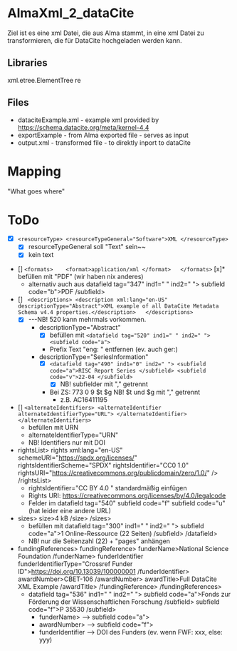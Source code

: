 # AlmaXml_2_dataCite

Ziel ist es eine xml Datei, die aus Alma stammt, in eine xml Datei zu transformieren, die für DataCite hochgeladen werden kann.

## Libraries
xml.etree.ElementTree
re

## Files
* dataciteExample.xml - example xml provided by https://schema.datacite.org/meta/kernel-4.4
* exportExample - from Alma exported file - serves as input
* output.xml - transformed file - to direktly inport to dataCite

# Mapping
"What goes where"

# ToDo

* [x] ``<resourceType> <resourceTypeGeneral="Software">XML </resourceType>``
    * [x] resourceTypeGeneral soll "Text" sein~~
    * [x] kein text
* [] ``<formats>    <format>application/xml </format>   </formats>``
    [x]* befüllen mit "PDF" (wir haben nix anderes)
    * alternativ auch aus datafield tag="347" ind1=" " ind2=" "> subfield code="b">PDF /subfield>
* [] `` <descriptions> <description xml:lang="en-US" descriptionType="Abstract">XML example of all DataCite Metadata Schema v4.4 properties.</description>   </descriptions>``
    * [x] ---NB! 520 kann mehrmals vorkommen.
        * descriptionType="Abstract"
            * [x] befüllen mit ``<datafield tag="520" ind1=" " ind2=" "> <subfield code="a">``
            * Prefix Text "eng: " entfernen (ev. auch ger:)
        * descriptionType="SeriesInformation"
            * [x] `` <datafield tag="490" ind1="0" ind2=" "> <subfield code="a">RISC Report Series </subfield> <subfield code="v">22-04 </subfield> ``
                * [x] NB! subfielder mit "," getrennt
            * Bei ZS: 773 0 9 $t $g NB! $t und $g mit "," getrennt
                * z.B. AC16411195
* [] `` <alternateIdentifiers> <alternateIdentifier alternateIdentifierType="URL"> </alternateIdentifier>  </alternateIdentifiers> ``
    * befüllen mit URN
    * alternateIdentifierType="URN"
    * NB! Identifiers nur mit DOI
* rightsList> rights xml:lang="en-US" schemeURI="https://spdx.org/licenses/" rightsIdentifierScheme="SPDX" rightsIdentifier="CC0 1.0" rightsURI="https://creativecommons.org/publicdomain/zero/1.0/" /> /rightsList>
    * rightsIdentifier="CC BY 4.0 " standardmäßig einfügen
    * Rights URI: https://creativecommons.org/licenses/by/4.0/legalcode
    * Felder im datafield tag="540" subfield code="f" subfield code="u" (hat leider eine andere URL)
* sizes> size>4 kB /size> /sizes>
    * befüllen mit datafield tag="300" ind1=" " ind2=" "> subfield code="a">1 Online-Ressource (22 Seiten) /subfield> /datafield>
    * NB! nur die Seitenzahl (22) + "pages" anhängen
* fundingReferences> fundingReference>
      funderName>National Science Foundation /funderName>
      funderIdentifier funderIdentifierType="Crossref Funder ID">https://doi.org/10.13039/100000001 /funderIdentifier>
      awardNumber>CBET-106 /awardNumber>
      awardTitle>Full DataCite XML Example /awardTitle>
    /fundingReference> /fundingReferences>
    * datafield tag="536" ind1=" " ind2=" "> subfield code="a">Fonds zur Förderung der Wissenschaftlichen Forschung /subfield> subfield code="f">P 35530 /subfield>
        * funderName> --> subfield code="a">
        * awardNumber> --> subfield code="f">
        * funderIdentifier --> DOI des Funders (ev. wenn FWF: xxx, else: yyy)
        
